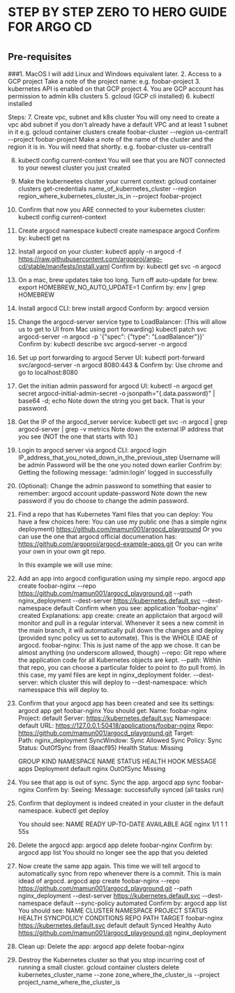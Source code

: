 

#     STEP BY STEP ZERO TO HERO GUIDE FOR ARGO CD
#

## Pre-requisites
###1. MacOS
     I will add Linux and Windows equivalent later.
2. Access to a GCP project
     Take a note of the project name:
       e.g. foobar-project
3. kubernetes API is enabled on that GCP project
4. You are GCP account has permission to admin k8s clusters
5. gcloud (GCP cli installed)
6. kubectl installed


Steps:
7. Create vpc, subnet and k8s cluster
     You will ony need to create a vpc abd subnet if you don't already have a default VPC and at least 1 subnet in it
     e.g. gcloud container clusters create foobar-cluster --region us-central1  --project foobar-project
     Make a note of the name of the cluster and the region it is in. You will need that shortly.
     e.g. foobar-cluster
          us-central1

8. kubectl config current-context
   You will see that you are NOT connected to your newest cluster you just created
9. Make the kuberneetes cluster your current context:
   gcloud container clusters get-credentials name_of_kubernetes_cluster  --region region_where_kubernetes_cluster_is_in --project foobar-project
10. Confirm that now you ARE connected to your kubernetes cluster:
    kubectl config current-context
11. Create argocd namespace
    kubectl create namespace argocd
    Confirm by:
    kubectl get ns
12. Install argocd on your cluster:
    kubectl apply -n argocd -f https://raw.githubusercontent.com/argoproj/argo-cd/stable/manifests/install.yaml
    Confirm by:
    kubectl get svc -n argocd

13. On a mac, brew updates take too long. Turn off auto-update for brew.
    export HOMEBREW_NO_AUTO_UPDATE=1
    Confirm by:
    env | grep HOMEBREW

14. Install argocd CLI:
    brew install argocd 
    Conform by:
    argocd version

15. Change the argocd-server service type to LoadBalancer: (This will allow us to get to UI from Mac using port forwarding)
      kubectl patch svc argocd-server -n argocd -p '{"spec": {"type": "LoadBalancer"}}'
    Confirm by:
      kubectl describe svc argocd-server -n argocd 

16. Set up port forwarding to argocd Server UI:
      kubectl port-forward svc/argocd-server -n argocd 8080:443 &
    Confirm by:
      Use chrome and go to localhost:8080

17. Get the initian admin password for argocd UI:
      kubectl -n argocd get secret argocd-initial-admin-secret -o jsonpath="{.data.password}" | base64 -d; echo
    Note down the string you get back. That is your password.


18. Get the IP of the argocd_server service:
      kubectl get svc -n argocd | grep argocd-server | grep -v metrics
    Note down the external IP address that you see  (NOT the one that starts with 10.)

19. Login to argocd server via argocd CLI:
      argocd login IP_address_that_you_noted_down_in_the_previous_step
      Username will be admin
      Password will be the one you noted down earlier
    Confrim by:
      Getting the following message: 'admin:login' logged in successfully


20. (Optional): Change the admin password to something that easier to remember:
      argocd account update-password
    Note down the new password if you do choose to change the admin password.


21. Find a repo that has Kubernetes Yaml files that you can deploy:
      You have a few choices here:
      You can use my public one (has a simple nginx deployment)
        https://github.com/mamun001/argocd_playground
      Or you can use the one that argocd official documenation has:
        https://github.com/argoproj/argocd-example-apps.git
      Or you can write your own in your own git repo.

     In this example we will use mine: 

22. Add an app into argocd configuration using my simple repo. 
      argocd app create foobar-nginx --repo https://github.com/mamun001/argocd_playground.git --path nginx_deployment --dest-server https://kubernetes.default.svc --dest-namespace default 
    Confirm when you see:
      application 'foobar-nginx' created
    Explanations:
      app create: create an applictaion that argocd will monitor and pull in a regular interval. Whenever it sees a new commit in the main branch, it will automatically pull down the changes and deploy (provided sync policy us set to automate). This is the WHOLE IDAE of argocd.
      foobar-nginx: This is just name of the app we chose. It can be almost anything (no underscore allowed, though)
      --repo: Git repo where the application code for all Kubernetes objects are kept.
      --path: Within that repo, you can choose a particular folder to point to (to pull from). In this case, my yaml files are kept in nginx_deployment folder.
      --dest-server: which cluster this will deploy to
      --dest-namespace: which namesspace this will deploy to.

23. Confirm that your argocd app has been created and see its settings:
      argocd app get foobar-nginx
    You should get:
      Name:               foobar-nginx
      Project:            default
      Server:             https://kubernetes.default.svc
      Namespace:          default
      URL:                https://127.0.0.1:50418/applications/foobar-nginx
      Repo:               https://github.com/mamun001/argocd_playground.git
      Target:             
      Path:               nginx_deployment
      SyncWindow:         Sync Allowed
      Sync Policy:        <none>
      Sync Status:        OutOfSync from  (8aacf95)
      Health Status:      Missing
      
      GROUP  KIND        NAMESPACE  NAME   STATUS     HEALTH   HOOK  MESSAGE
      apps   Deployment  default    nginx  OutOfSync  Missing       


24. You see that app is out of sync. Sync the app.
      argocd app sync foobar-nginx
    Confirm by:
      Seeing:  Message:            successfully synced (all tasks run) 

25. Confirm that deployment is indeed created in your cluster in the default namespace.
      kubectl get deploy

      You should see:
      NAME    READY   UP-TO-DATE   AVAILABLE   AGE
      nginx   1/1     1            1           55s

26. Delete the argocd app:
      argocd app delete foobar-nginx
    Confirm by:
      argocd app list
      You should no longer see the app that you deleted

27. Now create the same app again. This time we will tell argocd to automatically sync from repo whenever there is a commit. This is main idead of argocd.
      argocd app create foobar-nginx --repo https://github.com/mamun001/argocd_playground.git --path nginx_deployment --dest-server https://kubernetes.default.svc --dest-namespace default --sync-policy automated
    Confirm by:
      argocd app list
      You should see:
        NAME          CLUSTER                         NAMESPACE  PROJECT  STATUS  HEALTH   SYNCPOLICY  CONDITIONS  REPO                                               PATH              TARGET
        foobar-nginx  https://kubernetes.default.svc  default    default  Synced  Healthy  Auto        <none>      https://github.com/mamun001/argocd_playground.git  nginx_deployment  


28. Clean up: Delete the app:
      argocd app delete foobar-nginx

29. Destroy the Kubernetes cluster so that you stop incurring cost of running a small cluster.
      gcloud container clusters delete kubernetes_cluster_name --zone zone_where_the_cluster_is --project project_name_where_the_cluster_is


